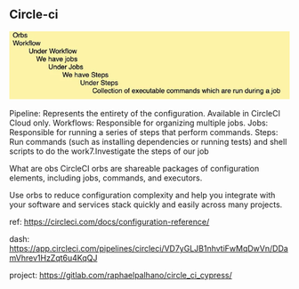 

## Circle-ci 

![Alt text](hierac-circ.png)

Pipeline: Represents the entirety of the configuration. Available in CircleCI Cloud only.
Workflows: Responsible for organizing multiple jobs.
Jobs: Responsible for running a series of steps that perform commands.
Steps: Run commands (such as installing dependencies or running tests) and shell scripts to do the work7.Investigate the steps of our job

What are obs
CircleCI orbs are shareable packages of configuration elements, including jobs, commands, and executors.

Use orbs to reduce configuration complexity and help you integrate with your software and services stack quickly and easily across many projects.


ref: https://circleci.com/docs/configuration-reference/

dash: https://app.circleci.com/pipelines/circleci/VD7yGLJB1nhvtiFwMqDwVn/DDamVhrev1HzZqt6u4KqQJ

project: https://gitlab.com/raphaelpalhano/circle_ci_cypress/
